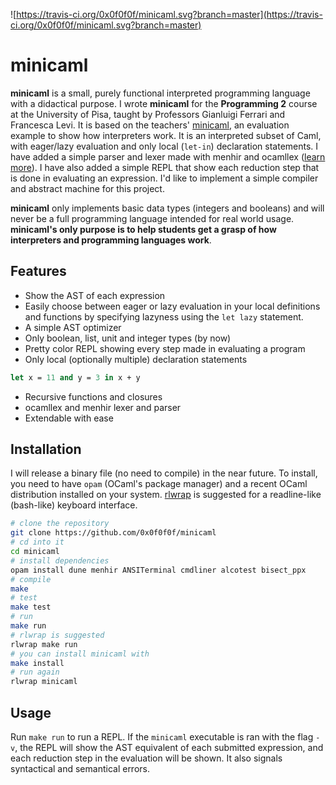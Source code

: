 ![https://travis-ci.org/0x0f0f0f/minicaml.svg?branch=master](https://travis-ci.org/0x0f0f0f/minicaml.svg?branch=master)
# minicaml 

**minicaml** is a small, purely functional interpreted programming language with
a didactical purpose. I wrote **minicaml** for the **Programming 2** course at
the University of Pisa, taught by Professors Gianluigi Ferrari and Francesca
Levi. It is based on the teachers'
[minicaml](http://pages.di.unipi.it/levi/codice-18/evalFunEnvFull.ml), an
evaluation example to show how interpreters work. It is an interpreted subset of
Caml, with eager/lazy evaluation and only local (`let-in`) declaration statements. I
have added a simple parser and lexer made with menhir and ocamllex ([learn
more](https://v1.realworldocaml.org/v1/en/html/parsing-with-ocamllex-and-menhir.html)).
I have also added a simple REPL that show each reduction step that is done in
evaluating an expression. I'd like to implement a simple compiler and abstract
machine for this project.

**minicaml** only implements basic data types (integers and booleans) and will
never be a full programming language intended for real world usage. **minicaml's only
purpose is to help students get a grasp of how interpreters and programming
languages work**.

## Features

* Show the AST of each expression
* Easily choose between eager or lazy evaluation in your local definitions and
  functions by specifying lazyness using the `let lazy` statement.
* A simple AST optimizer
* Only boolean, list, unit and integer types (by now)
* Pretty color REPL showing every step made in evaluating a program
* Only local (optionally multiple) declaration statements
```ocaml
let x = 11 and y = 3 in x + y
```
* Recursive functions and closures
* ocamllex and menhir lexer and parser
* Extendable with ease

## Installation
I will release a binary file (no need to compile) in the near future. To
install, you need to have `opam` (OCaml's package manager) and a recent OCaml
distribution installed on your system.
[rlwrap](https://github.com/hanslub42/rlwrap) is suggested for a readline-like
(bash-like) keyboard interface.

```bash
# clone the repository
git clone https://github.com/0x0f0f0f/minicaml
# cd into it
cd minicaml
# install dependencies
opam install dune menhir ANSITerminal cmdliner alcotest bisect_ppx
# compile
make
# test
make test
# run
make run
# rlwrap is suggested
rlwrap make run
# you can install minicaml with
make install
# run again
rlwrap minicaml
```

## Usage

Run `make run` to run a REPL. If the `minicaml` executable is ran with the flag
`-v`, the REPL will show the AST equivalent of each submitted
expression, and each reduction step in the evaluation will be shown. It also signals
syntactical and semantical errors.
